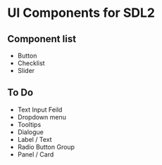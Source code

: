 # UI Components for SDL2

## Component list
- Button
- Checklist
- Slider

## To Do
- Text Input Feild
- Dropdown menu
- Tooltips
- Dialogue
- Label / Text
- Radio Button Group
- Panel / Card